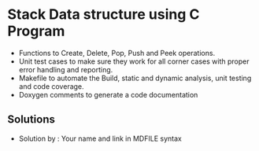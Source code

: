 # Stack Data structure using C Program
* Functions to Create, Delete, Pop, Push and Peek operations.
* Unit test cases to make sure they work for all corner cases with proper error handling and reporting.
* Makefile to automate the Build, static and dynamic analysis, unit testing and code coverage.
* Doxygen comments to generate a code documentation

## Solutions
* Solution by : Your name and link in MDFILE syntax
